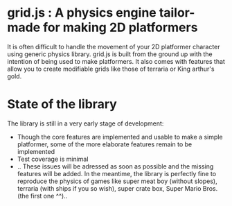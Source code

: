 # grid.js : A physics engine tailor-made for making 2D platformers

It is often difficult to handle the movement of your 2D platformer character using generic physics library. 
grid.js is built from the ground up with the intention of being used to make platformers. It also comes with
features that allow you to create modifiable grids like those of terraria or King arthur's gold.

# State of the library

The library is still in a very early stage of development:
- Though the core features are implemented and usable to make a simple platformer, some of the more elaborate features remain to be implemented
- Test coverage is minimal
- ..
These issues will be adressed as soon as possible and the missing features will be added. In the meantime, the library is perfectly fine to reproduce
the physics of games like super meat boy (without slopes), terraria (with ships if you so wish), super crate box, Super Mario Bros. (the first one ^^)..